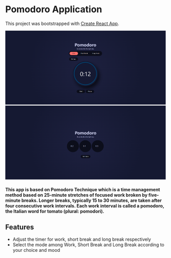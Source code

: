 # Pomodoro Application

This project was bootstrapped with [Create React App](https://github.com/facebook/create-react-app).

<img width="1266" alt="Screen Shot 2022-06-19 at 2 18 18 PM" src="src/assets/img/pomodoro.png">
<img width="1266" alt="Screen Shot 2022-06-19 at 2 18 18 PM" src="src/assets/img/pp1.png">

#### This app is based on Pomodoro Technique which is a time management method based on 25-minute stretches of focused work broken by five-minute breaks. Longer breaks, typically 15 to 30 minutes, are taken after four consecutive work intervals. Each work interval is called a pomodoro, the Italian word for tomato (plural: pomodori). 

## Features
- Adjust the timer for work, short break and long break respectively
- Select the mode among Work, Short Break and Long Break according to your choice and mood 